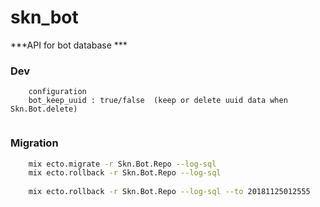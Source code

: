 # skn_bot

***API for bot database ***

### Dev

```text
    configuration
    bot_keep_uuid : true/false  (keep or delete uuid data when Skn.Bot.delete)
    
```

### Migration 

```bash
    mix ecto.migrate -r Skn.Bot.Repo --log-sql
    mix ecto.rollback -r Skn.Bot.Repo --log-sql
    
    mix ecto.rollback -r Skn.Bot.Repo --log-sql --to 20181125012555
```